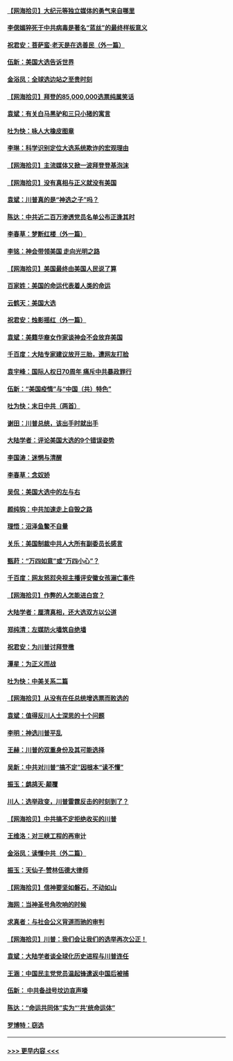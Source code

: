 #### [【网海拾贝】大纪元等独立媒体的勇气来自哪里](../pages/nsc993/n12629961.md?t=12182302) 
#### [李偲嫣猝死于中共病毒是著名“蓝丝”的最终样板意义](../pages/nsc993/n12628812.md?t=12182302) 
#### [祝君安：菩萨蛮·老天是在选善民（外一篇）](../pages/nsc993/n12628793.md?t=12182302) 
#### [伍新：美国大选告诉世界](../pages/nsc993/n12628768.md?t=12182302) 
#### [金浴凤：全球选边站之至贵时刻](../pages/nsc993/n12627318.md?t=12182302) 
#### [【网海拾贝】拜登的85,000,000选票纯属笑话](../pages/nsc993/n12626569.md?t=12182302) 
#### [袁斌：有关白马黑驴和三只小猪的寓言](../pages/nsc993/n12626198.md?t=12182302) 
#### [吐为快：咏人大橡皮图章](../pages/nsc993/n12624470.md?t=12182302) 
#### [李琳：科学识别定位大选系统欺诈的宏观理由](../pages/nsc993/n12624340.md?t=12182302) 
#### [【网海拾贝】主流媒体又掀一波拜登登基泡沫](../pages/nsc993/n12624000.md?t=12182302) 
#### [【网海拾贝】没有真相与正义就没有美国](../pages/nsc993/n12621885.md?t=12182302) 
#### [袁斌：川普真的是“神选之子”吗？](../pages/nsc993/n12621749.md?t=12182302) 
#### [陈达：中共近二百万渗透党员名单公布正逢其时](../pages/nsc993/n12620870.md?t=12182302) 
#### [李春草：梦断红楼（外一篇）](../pages/nsc993/n12619122.md?t=12182302) 
#### [李铭：神会带领美国 走向光明之路](../pages/nsc993/n12618584.md?t=12182302) 
#### [【网海拾贝】美国最终由美国人民说了算](../pages/nsc993/n12617255.md?t=12182302) 
#### [百家姓：美国的命运代表着人类的命运](../pages/nsc993/n12615838.md?t=12182302) 
#### [云鹤天：美国大选](../pages/nsc993/n12615994.md?t=12182302) 
#### [祝君安：烛影摇红（外一篇）](../pages/nsc993/n12615975.md?t=12182302) 
#### [袁斌：美籍华裔女作家谈神会不会放弃美国](../pages/nsc993/n12615263.md?t=12182302) 
#### [千百度：大陆专家建议放开三胎，遭网友打脸](../pages/nsc993/n12614456.md?t=12182302) 
#### [袁宇峰：国际人权日70周年 痛斥中共暴政罪行](../pages/nsc993/n12611965.md?t=12182302) 
#### [伍新：“美国疫情”与“中国（共）特色”](../pages/nsc993/n12611463.md?t=12182302) 
#### [吐为快：末日中共（两首）](../pages/nsc993/n12611461.md?t=12182302) 
#### [谢田：川普总统，该出手时就出手](../pages/nsc993/n12610905.md?t=12182302) 
#### [大陆学者：评论美国大选的9个错误姿势](../pages/nsc993/n12609586.md?t=12182302) 
#### [李国涛：迷惘与清醒](../pages/nsc993/n12607532.md?t=12182302) 
#### [李春草：念奴娇](../pages/nsc993/n12607083.md?t=12182302) 
#### [吴侃：美国大选中的左与右](../pages/nsc993/n12607054.md?t=12182302) 
#### [颜纯钩：中共加速走上自毁之路](../pages/nsc993/n12606473.md?t=12182302) 
#### [理悟：沼泽鱼鳖不自量](../pages/nsc993/n12606454.md?t=12182302) 
#### [关乐：美国制裁中共人大所有副委员长感言](../pages/nsc993/n12606442.md?t=12182302) 
#### [甄莳：“万四如意”或“万四小心”？](../pages/nsc993/n12606091.md?t=12182302) 
#### [千百度：网友怒怼央视主播评安徽女孩溺亡事件](../pages/nsc993/n12605370.md?t=12182302) 
#### [【网海拾贝】作弊的人怎能进白宫？](../pages/nsc993/n12603546.md?t=12182302) 
#### [大陆学者：厘清真相，还大选双方以公道](../pages/nsc993/n12603475.md?t=12182302) 
#### [郑纯清：左媒防火墙筑自绝墙](../pages/nsc993/n12602226.md?t=12182302) 
#### [祝君安：为川普讨拜登檄](../pages/nsc993/n12602199.md?t=12182302) 
#### [潭星：为正义而战](../pages/nsc993/n12600926.md?t=12182302) 
#### [吐为快：中美关系二篇](../pages/nsc993/n12600908.md?t=12182302) 
#### [【网海拾贝】从没有在任总统增选票而败选的](../pages/nsc993/n12600435.md?t=12182302) 
#### [袁斌：值得反川人士深思的十个问题](../pages/nsc993/n12600332.md?t=12182302) 
#### [李明：神选川普平乱](../pages/nsc993/n12599751.md?t=12182302) 
#### [王赫：川普的双重身份及其可能选择](../pages/nsc993/n12599723.md?t=12182302) 
#### [吴新：中共对川普“搞不定”因根本“读不懂”](../pages/nsc993/n12599502.md?t=12182302) 
#### [振玉：鹧鸪天‧颠覆](../pages/nsc993/n12599494.md?t=12182302) 
#### [川人：选举政变，川普雷霆反击的时刻到了？](../pages/nsc993/n12599291.md?t=12182302) 
#### [【网海拾贝】中共搞不定拒绝收买的川普](../pages/nsc993/n12598955.md?t=12182302) 
#### [王维洛：对三峡工程的再审计](../pages/nsc993/n12598436.md?t=12182302) 
#### [金浴凤：读懂中共（外二篇）](../pages/nsc993/n12597943.md?t=12182302) 
#### [振玉：天仙子‧赞林伍德大律师](../pages/nsc993/n12597929.md?t=12182302) 
#### [【网海拾贝】信神要坚如磐石，不动如山](../pages/nsc993/n12597901.md?t=12182302) 
#### [海网：当神圣号角吹响的时候](../pages/nsc993/n12595891.md?t=12182302) 
#### [求真者：与社会公义背道而驰的审判](../pages/nsc993/n12595868.md?t=12182302) 
#### [【网海拾贝】川普：我们会让我们的选举再次公正！](../pages/nsc993/n12594930.md?t=12182302) 
#### [袁斌：大陆学者谈全球化历史进程与川普连任](../pages/nsc993/n12594690.md?t=12182302) 
#### [王涵：中国民主党党员温起锋遣返中国后被捕](../pages/nsc993/n12594540.md?t=12182302) 
#### [伍新： 中共备战号坟边哀声嚎](../pages/nsc993/n12593086.md?t=12182302) 
#### [陈达：“命运共同体”实为“‘共’统命运体”](../pages/nsc993/n12590865.md?t=12182302) 
#### [罗博特：窃选](../pages/nsc993/n12590619.md?t=12182302) 

----
#### [ >>> 更早内容 <<< ](../indexes/nsc993-earlier.md)
